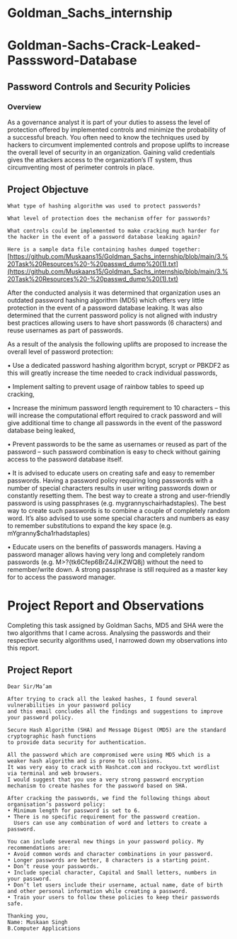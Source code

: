 # Goldman_Sachs_internship
# Goldman-Sachs-Crack-Leaked-Passsword-Database
## Password Controls and Security Policies

### Overview 
As a governance analyst it is part of your duties to assess the level of protection offered by implemented controls and minimize the probability of a successful breach. You often need to know the techniques used by hackers to circumvent implemented controls and propose uplifts to increase the overall level of security in an organization. Gaining valid credentials gives the attackers access to the organization’s IT system, thus circumventing most of perimeter controls in place.

## Project Objectuve
`What type of hashing algorithm was used to protect passwords?`

`What level of protection does the mechanism offer for passwords?`

`What controls could be implemented to make cracking much harder for the hacker in the event of a password database leaking again?`

`Here is a sample data file containing hashes dumped together:`
[https://github.com/Muskaans15/Goldman_Sachs_internship/blob/main/3.%20Task%20Resources%20-%20passwd_dump%20(1).txt](https://github.com/Muskaans15/Goldman_Sachs_internship/blob/main/3.%20Task%20Resources%20-%20passwd_dump%20(1).txt)

After the conducted analysis it was determined that organization uses an outdated password hashing algorithm (MD5) which offers very little protection in the event of a password database leaking. It was also determined that the current password policy is not aligned with industry best practices allowing users to have short passwords (6 characters) and reuse usernames as part of passwords. 

As a result of the analysis the following uplifts are proposed to increase the overall level of password protection: 

•	Use a dedicated password hashing algorithm bcrypt, scrypt or PBKDF2 as this will greatly increase the time needed to crack individual passwords,

•	Implement salting to prevent usage of rainbow tables to speed up cracking,

•	Increase the minimum password length requirement to 10 characters – this will increase the computational effort required to crack password and will give additional time to change all passwords in the event of the password database being leaked,

•	Prevent passwords to be the same as usernames or reused as part of the password – such password combination is easy to check without gaining access to the password database itself.  

•	It is advised to educate users on creating safe and easy to remember passwords. Having a password policy requiring long passwords with a number of special characters results in user writing passwords down or constantly resetting them. The best way to create a strong and user-friendly password is using passphrases (e.g.  mygrannyschairhadstaples). The best way to create such passwords is to combine a couple of completely random word. It’s also advised to use some special characters and numbers as easy to remember substitutions to expand the key space (e.g. mYgranny$cha1rhadstaples)

•	Educate users on the benefits of passwords managers. Having a password manager allows having very long and completely random passwords (e.g. M>?{tk6Cfep6BrZ4J)KZWQ8j) without the need to remember/write down. A strong passphrase is still required as a master key for to access the password manager.

# Project Report and Observations 
Completing this task assigned by Goldman Sachs, MD5 and SHA were the two algorithms that I came across. Analysing the passwords and their respective security algorithms used, I narrowed down my observations into this report.

## Project Report
```
Dear Sir/Ma’am

After trying to crack all the leaked hashes, I found several vulnerabilities in your password policy 
and this email concludes all the findings and suggestions to improve your password policy.

Secure Hash Algorithm (SHA) and Message Digest (MD5) are the standard cryptographic hash functions 
to provide data security for authentication.

All the password which are compromised were using MD5 which is a weaker hash algorithm and is prone to collisions.
It was very easy to crack with Hashcat.com and rockyou.txt wordlist via terminal and web browsers. 
I would suggest that you use a very strong password encryption mechanism to create hashes for the password based on SHA.

After cracking the passwords, we find the following things about organisation’s password policy: 
• Minimum length for password is set to 6.
• There is no specific requirement for the password creation. 
  Users can use any combination of word and letters to create a password.

You can include several new things in your password policy. My recommendations are:
• Avoid common words and character combinations in your password.
• Longer passwords are better, 8 characters is a starting point.
• Don’t reuse your passwords.
• Include special character, Capital and Small letters, numbers in your password.
• Don’t let users include their username, actual name, date of birth and other personal information while creating a password.
• Train your users to follow these policies to keep their passwords safe.

Thanking you, 
Name: Muskaan Singh
B.Computer Applications
